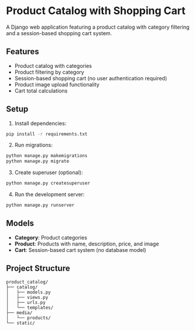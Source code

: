 # Product Catalog with Shopping Cart

A Django web application featuring a product catalog with category filtering and a session-based shopping cart system.

## Features

- Product catalog with categories
- Product filtering by category
- Session-based shopping cart (no user authentication required)
- Product image upload functionality
- Cart total calculations

## Setup

1. Install dependencies:
```bash
pip install -r requirements.txt
```

2. Run migrations:
```bash
python manage.py makemigrations
python manage.py migrate
```

3. Create superuser (optional):
```bash
python manage.py createsuperuser
```

4. Run the development server:
```bash
python manage.py runserver
```

## Models

- **Category**: Product categories
- **Product**: Products with name, description, price, and image
- **Cart**: Session-based cart system (no database model)

## Project Structure

```
product_catalog/
├── catalog/
│   ├── models.py
│   ├── views.py
│   ├── urls.py
│   └── templates/
├── media/
│   └── products/
└── static/
```
